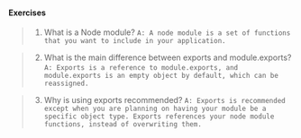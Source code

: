 #### Exercises

>1. What is a Node module?
`A: A node module is a set of functions that you want to include in your application.`

>2. What is the main difference between exports and module.exports?
`A: Exports is a reference to module.exports, and module.exports is an empty object by default, which can be reassigned.`

>3. Why is using exports recommended?
`A: Exports is recommended except when you are planning on having your module be a specific object type. Exports references your node module functions, instead of overwriting them.`
